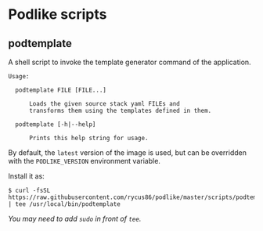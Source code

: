 # Podlike scripts

## podtemplate

A shell script to invoke the template generator command of the application.

```
Usage:

  podtemplate FILE [FILE...]

      Loads the given source stack yaml FILEs and
      transforms them using the templates defined in them.

  podtemplate [-h|--help]

      Prints this help string for usage.
```

By default, the `latest` version of the image is used, but can be overridden with the `PODLIKE_VERSION` environment variable.

Install it as:

```shell
$ curl -fsSL https://raw.githubusercontent.com/rycus86/podlike/master/scripts/podtemplate.sh | tee /usr/local/bin/podtemplate
```

*You may need to add `sudo` in front of `tee`.*
